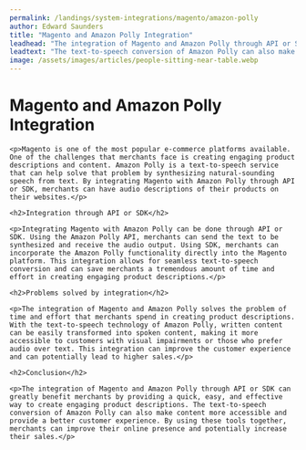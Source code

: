 ```yaml
---
permalink: /landings/system-integrations/magento/amazon-polly
author: Edward Saunders
title: "Magento and Amazon Polly Integration"
leadhead: "The integration of Magento and Amazon Polly through API or SDK can greatly benefit merchants by providing a quick, easy, and effective way to create engaging product descriptions"
leadtext: "The text-to-speech conversion of Amazon Polly can also make content more accessible and provide a better customer experience. By using these tools together, merchants can improve their online presence and potentially increase their sales."
image: /assets/images/articles/people-sitting-near-table.webp
---
```

<div class="arttext">
	<h1>Magento and Amazon Polly Integration</h1>

	<p>Magento is one of the most popular e-commerce platforms available. One of the challenges that merchants face is creating engaging product descriptions and content. Amazon Polly is a text-to-speech service that can help solve that problem by synthesizing natural-sounding speech from text. By integrating Magento with Amazon Polly through API or SDK, merchants can have audio descriptions of their products on their websites.</p>

	<h2>Integration through API or SDK</h2>

	<p>Integrating Magento with Amazon Polly can be done through API or SDK. Using the Amazon Polly API, merchants can send the text to be synthesized and receive the audio output. Using SDK, merchants can incorporate the Amazon Polly functionality directly into the Magento platform. This integration allows for seamless text-to-speech conversion and can save merchants a tremendous amount of time and effort in creating engaging product descriptions.</p>

	<h2>Problems solved by integration</h2>

	<p>The integration of Magento and Amazon Polly solves the problem of time and effort that merchants spend in creating product descriptions. With the text-to-speech technology of Amazon Polly, written content can be easily transformed into spoken content, making it more accessible to customers with visual impairments or those who prefer audio over text. This integration can improve the customer experience and can potentially lead to higher sales.</p>

	<h2>Conclusion</h2>

	<p>The integration of Magento and Amazon Polly through API or SDK can greatly benefit merchants by providing a quick, easy, and effective way to create engaging product descriptions. The text-to-speech conversion of Amazon Polly can also make content more accessible and provide a better customer experience. By using these tools together, merchants can improve their online presence and potentially increase their sales.</p>

</div>